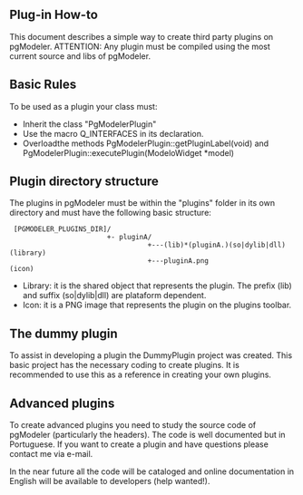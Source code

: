 Plug-in How-to
---------------------------------------

This document describes a simple way to create third party plugins on pgModeler. ATTENTION: Any plugin must be compiled using the most current source and libs of pgModeler.

Basic Rules
-----------

To be used as a plugin your class must:

* Inherit the class "PgModelerPlugin"
* Use the macro Q_INTERFACES in its declaration.
* Overloadthe methods PgModelerPlugin::getPluginLabel(void) and PgModelerPlugin::executePlugin(ModeloWidget *model)

Plugin directory structure
--------------------------

The plugins in pgModeler must be within the "plugins" folder in its own directory and must have the following basic structure:


     [PGMODELER_PLUGINS_DIR]/
                            +- pluginA/
                                      +---(lib)*(pluginA.)(so|dylib|dll) (library)
                                      +---pluginA.png                    (icon)

* Library: it is the shared object that represents the plugin. The prefix (lib) and suffix (so|dylib|dll) are plataform dependent.
* Icon: it is a PNG image that represents the plugin on the plugins toolbar.

The dummy plugin
----------------

To assist in developing a plugin the DummyPlugin project was created. This basic project has the necessary coding to create plugins. It is recommended to use this as a reference in creating your own plugins.

Advanced plugins
---------------

To create advanced plugins you need to study the source code of pgModeler (particularly the headers). The code is well documented but in Portuguese. If you want to create a plugin and have questions please contact me via e-mail.

In the near future all the code will be cataloged and online documentation in English will be available to developers (help wanted!).
